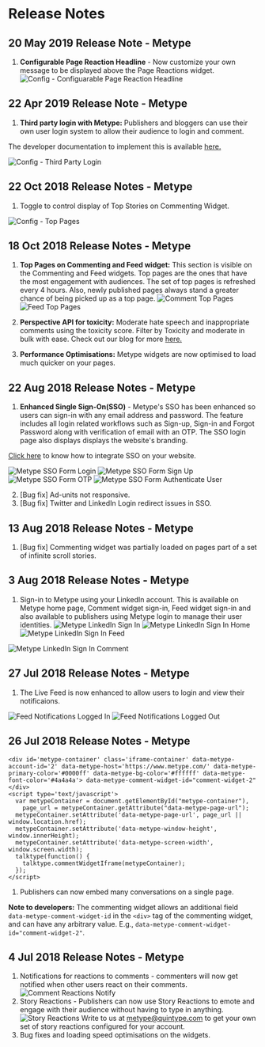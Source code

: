 # Release Notes

## 20 May 2019 Release Note - Metype
1. **Configurable Page Reaction Headline** - Now customize your own message to be displayed above the Page Reactions widget.
![Config - Configuarable Page Reaction Headline](../../images/Metype_Page_Reaction_Headline.png "Config - Configuarable Page Reaction Headline")

## 22 Apr 2019 Release Note - Metype
1. **Third party login with Metype:** Publishers and bloggers can use their own user login system to allow their audience to login and comment.

The developer documentation to implement this is available [here.](#third-party-login)

![Config - Third Party Login](../../images/Metype_ThirdPartyLogin.png "Config - Third Party Login") 

## 22 Oct 2018 Release Notes - Metype

1. Toggle to control display of Top Stories on Commenting Widget.

![Config - Top Pages](../../images/Metype_Top_Pages_Config.png "Config - Top Pages")

## 18 Oct 2018 Release Notes - Metype

1. **Top Pages on Commenting and Feed widget:** This section is visible on the Commenting and Feed widgets.
Top pages are the ones that have the most engagement with audiences. The set of top pages is refreshed every 4 hours. Also, newly published pages always stand a greater chance of being picked up as a top page.
![Comment Top Pages](../../images/Metype_Comment_Top_Pages.png "Comment Top Pages")
![Feed Top Pages](../../images/Metype_Feed_Top_Pages.png "Feed Top Pages")

2. **Perspective API for toxicity:** Moderate hate speech and inappropriate comments using the toxicity score. Filter by Toxicity and moderate in bulk with ease.
Check out our blog for more [here.](https://www.quintype.com/blog/tech/control-the-toxicity-of-comments-with-metype)

3. **Performance Optimisations:** Metype widgets are now optimised to load much quicker on your pages.

## 22 Aug 2018 Release Notes - Metype
1. **Enhanced Single Sign-On(SSO)** - Metype's SSO has been enhanced so users can sign-in with any email address and password.
The feature includes all login related workflows such as Sign-up, Sign-in and Forgot Password along with verification of email with an OTP.
The SSO login page also displays displays the website's branding.

[Click here](#single-sign-on-sso) to know how to integrate SSO on your website.

![Metype SSO Form Login](../../images/Metype_SSO_Form_Login.png "Metype SSO Form Login")
![Metype SSO Form Sign Up](../../images/Metype_SSO_Form_Signup.png "Metype SSO Form Sign Up")
![Metype SSO Form OTP](../../images/Metype_SSO_Form_OTP.png "Metype SSO Form OTP")
![Metype SSO Form Authenticate User](../../images/Metype_SSO_Form_Authenticate_User.png "Metype SSO Form Authenticate User")

2. [Bug fix] Ad-units not responsive.
3. [Bug fix] Twitter and LinkedIn Login redirect issues in SSO.


## 13 Aug 2018 Release Notes - Metype

1. [Bug fix] Commenting widget was partially loaded on pages part of a set of infinite scroll stories.


## 3 Aug 2018 Release Notes - Metype

1. Sign-in to Metype using your LinkedIn account. This is available on Metype home page, Comment widget sign-in, Feed widget sign-in and also available to publishers using Metype login to manage their user identities.
![Metype LinkedIn Sign In](../../images/Metype_LinkedIn_SSO_SignIn.png "Metype LinkedIn Sign In")
![Metype LinkedIn Sign In Home](../../images/Metype_LinkedIn_Home_SignIn.png "Metype LinkedIn Sign In Home")
![Metype LinkedIn Sign In Feed](../../images/Metype_LinkedIn_Feed_SignIn.png "Metype LinkedIn Sign In Feed")


![Metype LinkedIn Sign In Comment](../../images/Metype_LinkedIn_Comment_SignIn.png "Metype LinkedIn Sign In Comment")



## 27 Jul 2018 Release Notes - Metype

1. The Live Feed is now enhanced to allow users to login and view their notificaions.

![Feed Notifications Logged In](../../images/Notifications_on_Feed_In.png "Feed Notifications Logged in") ![Feed Notifications Logged Out](../../images/Notifications_on_Feed_Out.png "Feed Notifications Logged out")


## 26 Jul 2018 Release Notes - Metype

```shell
<div id='metype-container' class='iframe-container' data-metype-account-id='2' data-metype-host='https://www.metype.com/' data-metype-primary-color='#0000ff' data-metype-bg-color='#ffffff' data-metype-font-color='#4a4a4a'> data-metype-comment-widget-id="comment-widget-2"</div>
<script type='text/javascript'>
  var metypeContainer = document.getElementById("metype-container"),
    page_url = metypeContainer.getAttribute("data-metype-page-url");
  metypeContainer.setAttribute('data-metype-page-url', page_url || window.location.href);
  metypeContainer.setAttribute('data-metype-window-height', window.innerHeight);
  metypeContainer.setAttribute('data-metype-screen-width', window.screen.width);
  talktype(function() {
    talktype.commentWidgetIframe(metypeContainer);
  });
</script>
```
1. Publishers can now embed many conversations on a single page.


**Note to developers:** The commenting widget allows an additional field `data-metype-comment-widget-id` in the `<div>` tag of the commenting widget, and can have any arbitrary value. E.g.,
`data-metype-comment-widget-id="comment-widget-2"`.


## 4 Jul 2018 Release Notes - Metype

1. Notifications for reactions to comments - commenters will now get notified when other users react on their comments.
![Comment Reactions Notify](../../images/Comment_Reactions_4Jul18.png "Comment Reactions Notification")
2. Story Reactions - Publishers can now use Story Reactions to emote and engage with their audience without having to type in anything.
![Story Reactions](../../images/Story_Reactions_4Jul18.png "Story Reactions")
Write to us at metype@quintype.com to get your own set of story reactions configured for your account.
3. Bug fixes and loading speed optimisations on the widgets.
